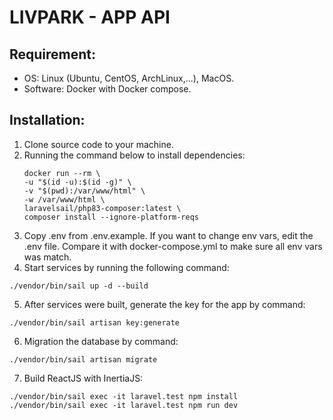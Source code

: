 # LIVPARK - APP API

## Requirement:

- OS: Linux (Ubuntu, CentOS, ArchLinux,...), MacOS.
- Software: Docker with Docker compose.

## Installation:
1. Clone source code to your machine.
2. Running the command below to install dependencies:
    ```
    docker run --rm \
    -u "$(id -u):$(id -g)" \
    -v "$(pwd):/var/www/html" \
    -w /var/www/html \
    laravelsail/php83-composer:latest \
    composer install --ignore-platform-reqs
    ```
3. Copy .env from .env.example.
   If you want to change env vars, edit the .env file. Compare it with docker-compose.yml to make sure all env vars was match.
4. Start services by running the following command:
```
./vendor/bin/sail up -d --build
```
5. After services were built, generate the key for the app by command:
```
./vendor/bin/sail artisan key:generate
```
6. Migration the database by command:
```
./vendor/bin/sail artisan migrate
```
7. Build ReactJS with InertiaJS:
```
./vendor/bin/sail exec -it laravel.test npm install
./vendor/bin/sail exec -it laravel.test npm run dev
```
